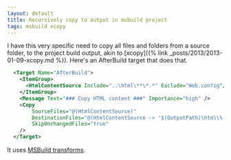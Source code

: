 ```yaml
---
layout: default
title: Recursively copy to output in msbuild project
tags: msbuild xcopy
---
```


I have this very specific need to copy all files and folders from a source folder, to the project build output, akin to [xcopy]({% link _posts/2013/2013-01-09-xcopy.md %}). Here's an AfterBuild target that does that.

```xml
  <Target Name="AfterBuild">
    <ItemGroup>
      <HtmlContentSource Include="..\html\**\*.*" Exclude="Web.config"/>
    </ItemGroup>
    <Message Text="### Copy HTML content ###" Importance="high" />
    <Copy
        SourceFiles="@(HtmlContentSource)"
        DestinationFiles="@(HtmlContentSource -> '$(OutputPath)\html\%(RecursiveDir)%(Filename)%(Extension)')"
        SkipUnchangedFiles="true"
    />
  </Target>
```

It uses [MSBuild transforms](https://msdn.microsoft.com/en-us/library/ms171476.aspx).
